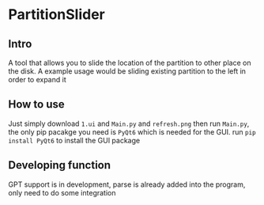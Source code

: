 # PartitionSlider
## Intro
A tool that allows you to slide the location of the partition to other place on the disk. A example usage would be sliding existing partition to the left in order to expand it </b>

## How to use
Just simply download `1.ui` and `Main.py` and `refresh.png` then run `Main.py`, the only pip pacakge you need is `PyQt6` which is needed for the GUI. run `pip install PyQt6` to install the GUI package

## Developing function
GPT support is in development, parse is already added into the program, only need to do some integration
